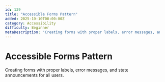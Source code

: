 ```yaml
---
id: 139
title: "Accessible Forms Pattern"
added: 2025-10-10T00:00:00Z
category: Accessibility
difficulty: Beginner
metaDescription: "Creating forms with proper labels, error messages, and state announcements for all users."
---
```


# Accessible Forms Pattern

Creating forms with proper labels, error messages, and state announcements for all users.

